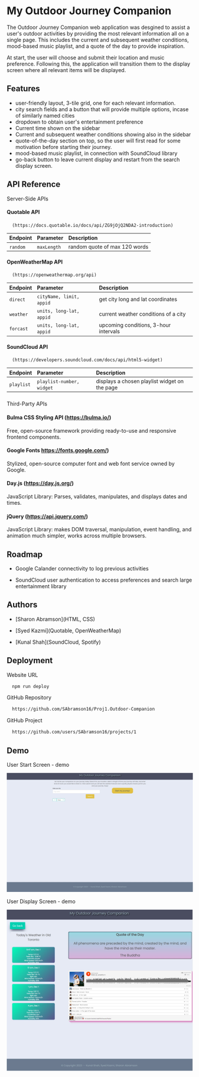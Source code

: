 # My Outdoor Journey Companion

The Outdoor Journey Companion web application was desgined to assist a user's outdoor activities by providing the most relevant information all on a single page. This includes the current and subsequent weather conditions, mood-based music playlist, and a quote of the day to provide inspiration.

At start, the user will choose and submit their location and music preference. Following this, the application will transition them to the display screen where all relevant items will be displayed.

## Features

- user-friendly layout, 3-tile grid, one for each relevant information.
- city search fields and a button that will provide multiple options, incase of similarly named cities
- dropdown to obtain user's entertainment preference
- Current time shown on the sidebar
- Current and subsequent weather conditions showing also in the sidebar
- quote-of-the-day section on top, so the user will first read for some motivation before starting their journey.
- mood-based music playlist, in connection with SoundCloud library
- go-back button to leave current display and restart from the search display screen.

## API Reference

Server-Side APIs

#### Quotable API

```http
  (https://docs.quotable.io/docs/api/ZG9jOjQ2NDA2-introduction)
```

| Endpoint | Parameter   | Description                   |
| :------- | :---------- | :---------------------------- |
| `random` | `maxLength` | random quote of max 120 words |

#### OpenWeatherMap API

```http
  (https://openweathermap.org/api)
```

| Endpoint  | Parameter                | Description                           |
| :-------- | :----------------------- | :------------------------------------ |
| `direct`  | `cityName, limit, appid` | get city long and lat coordinates     |
| `weather` | `units, long-lat, appid` | current weather conditions of a city  |
| `forcast` | `units, long-lat, appid` | upcoming conditions, 3-hour intervals |

#### SoundCloud API

```http
  (https://developers.soundcloud.com/docs/api/html5-widget)
```

| Endpoint   | Parameter                 | Description                                   |
| :--------- | :------------------------ | :-------------------------------------------- |
| `playlist` | `playlist-number, widget` | displays a chosen playlist widget on the page |

###

Third-Party APIs

#### Bulma CSS Styling API (https://bulma.io/)

Free, open-source framework providing ready-to-use and responsive frontend components.

#### Google Fonts https://fonts.google.com/)

Stylized, open-source computer font and web font service owned by Google.

#### Day.js (https://day.js.org/)

JavaScript Library: Parses, validates, manipulates, and displays dates and times.

#### jQuery (https://api.jquery.com/)

JavaScript Library: makes DOM traversal, manipulation, event handling, and animation much simpler, works across multiple browsers.

## Roadmap

- Google Calander connectivity to log previous activities

- SoundCloud user authentication to access preferences and search large entertainment library

## Authors

- [Sharon Abramson](HTML, CSS)

- [Syed Kazmi](Quotable, OpenWeatherMap)

- [Kunal Shah](SoundCloud, Spotify)

## Deployment

Website URL

```bash
  npm run deploy
```

GitHub Repository

```bash
  https://github.com/SAbramson16/Proj1.Outdoor-Companion
```

GitHub Project

```bash
  https://github.com/users/SAbramson16/projects/1

```

## Demo

User Start Screen - demo

![Getting Started](./assets/images/start-screen.jpg)

User Display Screen - demo

![Getting Started](./assets/images/display-screen.jpg)
